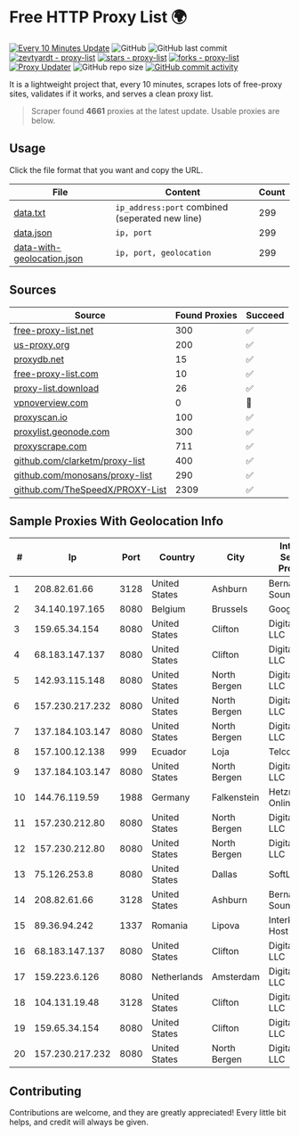 
# Free HTTP Proxy List 🌍

[![Every 10 Minutes Update](https://github.com/mertguvencli/http-proxy-list/actions/workflows/main.yml/badge.svg?branch=main)](https://github.com/mertguvencli/http-proxy-list/actions/workflows/main.yml)
![GitHub](https://img.shields.io/github/license/mertguvencli/http-proxy-list)
![GitHub last commit](https://img.shields.io/github/last-commit/mertguvencli/http-proxy-list)
[![zevtyardt - proxy-list](https://img.shields.io/static/v1?label=zevtyardt&message=proxy-list&color=blue&logo=github)](https://github.com/zevtyardt/proxy-list "Go to GitHub repo")
[![stars - proxy-list](https://img.shields.io/github/stars/zevtyardt/proxy-list?style=social)](https://github.com/zevtyardt/proxy-list)
[![forks - proxy-list](https://img.shields.io/github/forks/zevtyardt/proxy-list?style=social)](https://github.com/zevtyardt/proxy-list)
[![Proxy Updater](https://github.com/zevtyardt/proxy-list/workflows/Proxy%20Updater/badge.svg)](https://github.com/zevtyardt/proxy-list/actions?query=workflow:"Proxy+Updater")
![GitHub repo size](https://img.shields.io/github/repo-size/zevtyardt/proxy-list)
[![GitHub commit activity](https://img.shields.io/github/commit-activity/m/zevtyardt/proxy-list?logo=commits)](https://github.com/zevtyardt/proxy-list/commits/main)

It is a lightweight project that, every 10 minutes, scrapes lots of free-proxy sites, validates if it works, and serves a clean proxy list.

> Scraper found **4661** proxies at the latest update. Usable proxies are below.

## Usage

Click the file format that you want and copy the URL.

|File|Content|Count|
|----|-------|-----|
|[data.txt](https://raw.githubusercontent.com/mertguvencli/http-proxy-list/main/proxy-list/data.txt)|`ip_address:port` combined (seperated new line)|299|
|[data.json](https://raw.githubusercontent.com/mertguvencli/http-proxy-list/main/proxy-list/data.json)|`ip, port`|299|
|[data-with-geolocation.json](https://raw.githubusercontent.com/mertguvencli/http-proxy-list/main/proxy-list/data-with-geolocation.json)|`ip, port, geolocation`|299|

## Sources

|Source|Found Proxies|Succeed|
|------|-------------|-------|
|[free-proxy-list.net](https://free-proxy-list.net)|300|✅|
|[us-proxy.org](https://www.us-proxy.org)|200|✅|
|[proxydb.net](http://proxydb.net)|15|✅|
|[free-proxy-list.com](https://free-proxy-list.com/?page=&port=&type%5B%5D=http&type%5B%5D=https&up_time=0&search=Search)|10|✅|
|[proxy-list.download](https://www.proxy-list.download/HTTP)|26|✅|
|[vpnoverview.com](https://vpnoverview.com/privacy/anonymous-browsing/free-proxy-servers)|0|🚫|
|[proxyscan.io](https://www.proxyscan.io)|100|✅|
|[proxylist.geonode.com](https://proxylist.geonode.com/api/proxy-list?limit=300&page=1&sort_by=lastChecked&sort_type=desc&protocols=http,https)|300|✅|
|[proxyscrape.com](https://api.proxyscrape.com/v2/?request=displayproxies&protocol=http&timeout=10000&country=all&ssl=all&anonymity=all)|711|✅|
|[github.com/clarketm/proxy-list](https://raw.githubusercontent.com/clarketm/proxy-list/master/proxy-list-raw.txt)|400|✅|
|[github.com/monosans/proxy-list](https://raw.githubusercontent.com/monosans/proxy-list/main/proxies/http.txt)|290|✅|
|[github.com/TheSpeedX/PROXY-List](https://raw.githubusercontent.com/TheSpeedX/PROXY-List/master/http.txt)|2309|✅|


## Sample Proxies With Geolocation Info

|#|Ip|Port|Country|City|Internet Service Provider|
|-|--|----|-------|----|-------------------------|
|1|208.82.61.66|3128|United States|Ashburn|Bernardi Sounds|
|2|34.140.197.165|8080|Belgium|Brussels|Google LLC|
|3|159.65.34.154|8080|United States|Clifton|DigitalOcean, LLC|
|4|68.183.147.137|8080|United States|Clifton|DigitalOcean, LLC|
|5|142.93.115.148|8080|United States|North Bergen|DigitalOcean, LLC|
|6|157.230.217.232|8080|United States|North Bergen|DigitalOcean, LLC|
|7|137.184.103.147|8080|United States|North Bergen|DigitalOcean, LLC|
|8|157.100.12.138|999|Ecuador|Loja|Telconet S.A|
|9|137.184.103.147|8080|United States|North Bergen|DigitalOcean, LLC|
|10|144.76.119.59|1988|Germany|Falkenstein|Hetzner Online GmbH|
|11|157.230.212.80|8080|United States|North Bergen|DigitalOcean, LLC|
|12|157.230.212.80|8080|United States|North Bergen|DigitalOcean, LLC|
|13|75.126.253.8|8080|United States|Dallas|SoftLayer|
|14|208.82.61.66|3128|United States|Ashburn|Bernardi Sounds|
|15|89.36.94.242|1337|Romania|Lipova|Interkvm Host SRL|
|16|68.183.147.137|8080|United States|Clifton|DigitalOcean, LLC|
|17|159.223.6.126|8080|Netherlands|Amsterdam|DigitalOcean, LLC|
|18|104.131.19.48|3128|United States|Clifton|DigitalOcean, LLC|
|19|159.65.34.154|8080|United States|Clifton|DigitalOcean, LLC|
|20|157.230.217.232|8080|United States|North Bergen|DigitalOcean, LLC|



## Contributing

Contributions are welcome, and they are greatly appreciated! Every
little bit helps, and credit will always be given.


